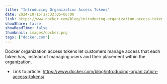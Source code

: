```yaml
---
title: "Introducing Organization Access Tokens"
date: 2024-10-15T17:33:05+00:00
link: https://www.docker.com/blog/introducing-organization-access-tokens/
showShare: false
showReadTime: false
thumbnail: images/docker.png
tags: ["docker.com"]
---
```

Docker organization access tokens let customers manage access that each token has, instead of managing users and their placement within the organization.

- Link to article: https://www.docker.com/blog/introducing-organization-access-tokens/